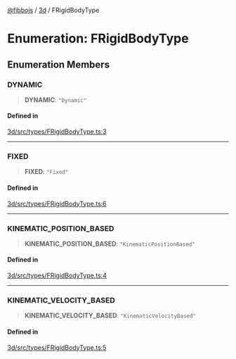 [@fibbojs](/api/index) / [3d](/api/3d) / FRigidBodyType

# Enumeration: FRigidBodyType

## Enumeration Members

### DYNAMIC

> **DYNAMIC**: `"Dynamic"`

#### Defined in

[3d/src/types/FRigidBodyType.ts:3](https://github.com/fibbojs/fibbo/blob/75419f67767d6eabd45ee5e8c5b1df60af1ac8f3/packages/3d/src/types/FRigidBodyType.ts#L3)

***

### FIXED

> **FIXED**: `"Fixed"`

#### Defined in

[3d/src/types/FRigidBodyType.ts:6](https://github.com/fibbojs/fibbo/blob/75419f67767d6eabd45ee5e8c5b1df60af1ac8f3/packages/3d/src/types/FRigidBodyType.ts#L6)

***

### KINEMATIC\_POSITION\_BASED

> **KINEMATIC\_POSITION\_BASED**: `"KinematicPositionBased"`

#### Defined in

[3d/src/types/FRigidBodyType.ts:4](https://github.com/fibbojs/fibbo/blob/75419f67767d6eabd45ee5e8c5b1df60af1ac8f3/packages/3d/src/types/FRigidBodyType.ts#L4)

***

### KINEMATIC\_VELOCITY\_BASED

> **KINEMATIC\_VELOCITY\_BASED**: `"KinematicVelocityBased"`

#### Defined in

[3d/src/types/FRigidBodyType.ts:5](https://github.com/fibbojs/fibbo/blob/75419f67767d6eabd45ee5e8c5b1df60af1ac8f3/packages/3d/src/types/FRigidBodyType.ts#L5)

